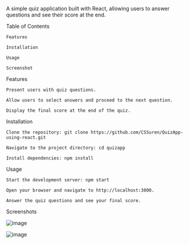 A simple quiz application built with React, allowing users to answer questions and see their score at the end.

Table of Contents

    Features
    
    Installation
    
    Usage
        
    Screenshot
    
Features

    Present users with quiz questions.
    
    Allow users to select answers and proceed to the next question.
    
    Display the final score at the end of the quiz.

Installation

    Clone the repository: git clone https://github.com/CSSuren/QuizApp-using-react.git
    
    Navigate to the project directory: cd quizapp
    
    Install dependencies: npm install

Usage

    Start the development server: npm start
    
    Open your browser and navigate to http://localhost:3000.
    
    Answer the quiz questions and see your final score.

Screenshots

![image](https://github.com/CSSuren/QuizApp-using-react/assets/91608413/ca956146-ecb8-4bcb-adae-4b7075dd898d)

![image](https://github.com/CSSuren/QuizApp-using-react/assets/91608413/8a374ada-14b1-4e34-be2b-1a28b2feb199)


